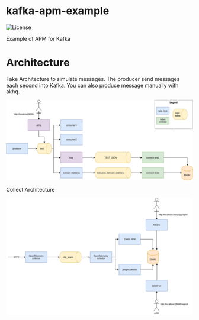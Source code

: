 # kafka-apm-example

![License](https://img.shields.io/github/license/GuillaumeWaignier/kafka-tracing-interceptors)

Example of APM for Kafka


# Architecture

Fake Architecture to simulate messages.
The producer send messages each second into Kafka.
You can also produce message manually with akhq.

![kafka-apm-example](kafka-apm-example-exemple.png "Architecture")

Collect Architecture

![kafka-apm-example](kafka-apm-example-archi.png "Architecture")